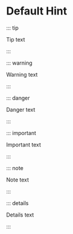 # Default Hint

::: tip

Tip text

:::

::: warning

Warning text

:::

::: danger

Danger text

:::

::: important

Important text

:::

::: note

Note text

:::

::: details

Details text

:::
